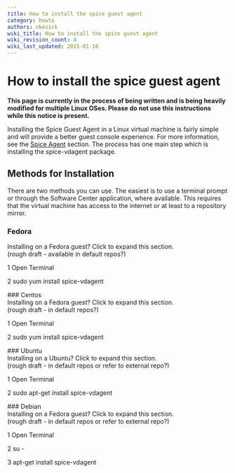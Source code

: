 ```yaml
---
title: How to install the spice guest agent
category: howto
authors: nkesick
wiki_title: How to install the spice guest agent
wiki_revision_count: 4
wiki_last_updated: 2015-01-18
---
```


# How to install the spice guest agent

**This page is currently in the process of being written and is being heavily modified for multiple Linux OSes. Please do not use this instructions while this notice is present.**

Installing the Spice Guest Agent in a Linux virtual machine is fairly simple and will provide a better guest console experience. For more information, see the [Spice Agent](Understanding_Guest_Agents_and_Other_Tools#Spice_Agent) section. The process has one main step which is installing the spice-vdagent package.

## Methods for Installation

There are two methods you can use. The easiest is to use a terminal prompt or through the Software Center application, where available. This requires that the virtual machine has access to the internet or at least to a repository mirror.

### Fedora

<div class="toccolours mw-collapsible mw-collapsed" style="width:800px">
Installing on a Fedora guest? Click to expand this section.

<div class="mw-collapsible-content">
(rough draft - available in default repos?)

1 Open Terminal

2 sudo yum install spice-vdagent

</div>
</div>
### Centos

<div class="toccolours mw-collapsible mw-collapsed" style="width:800px">
Installing on a Fedora guest? Click to expand this section.

<div class="mw-collapsible-content">
(rough draft - in default repos?)

1 Open Terminal

2 sudo yum install spice-vdagent

</div>
</div>
### Ubuntu

<div class="toccolours mw-collapsible mw-collapsed" style="width:800px">
Installing on a Ubuntu? Click to expand this section.

<div class="mw-collapsible-content">
(rough draft - in default repos or refer to external repo?)

1 Open Terminal

2 sudo apt-get install spice-vdagent

</div>
</div>
### Debian

<div class="toccolours mw-collapsible mw-collapsed" style="width:800px">
Installing on a Fedora guest? Click to expand this section.

<div class="mw-collapsible-content">
(rough draft - in default repos or refer to external repo?)

1 Open Terminal

2 su -

3 apt-get install spice-vdagent

</div>
</div>

